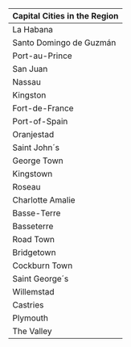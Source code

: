 | Capital Cities in the Region |
| --- |
| La Habana |
| Santo Domingo de Guzmán |
| Port-au-Prince |
| San Juan |
| Nassau |
| Kingston |
| Fort-de-France |
| Port-of-Spain |
| Oranjestad |
| Saint John´s |
| George Town |
| Kingstown |
| Roseau |
| Charlotte Amalie |
| Basse-Terre |
| Basseterre |
| Road Town |
| Bridgetown |
| Cockburn Town |
| Saint George´s |
| Willemstad |
| Castries |
| Plymouth |
| The Valley |
